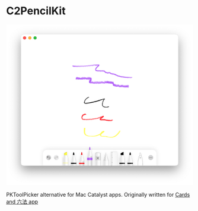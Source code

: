# C2PencilKit
![screenshot](https://github.com/Cliff-F/C2PencilKit/blob/main/screenshot.png)

PKToolPicker alternative for Mac Catalyst apps. Originally written for [Cards and 六法 app](https://apps.apple.com/jp/app/cards-draw-sketch-organize/id1411186552?l=en-US)